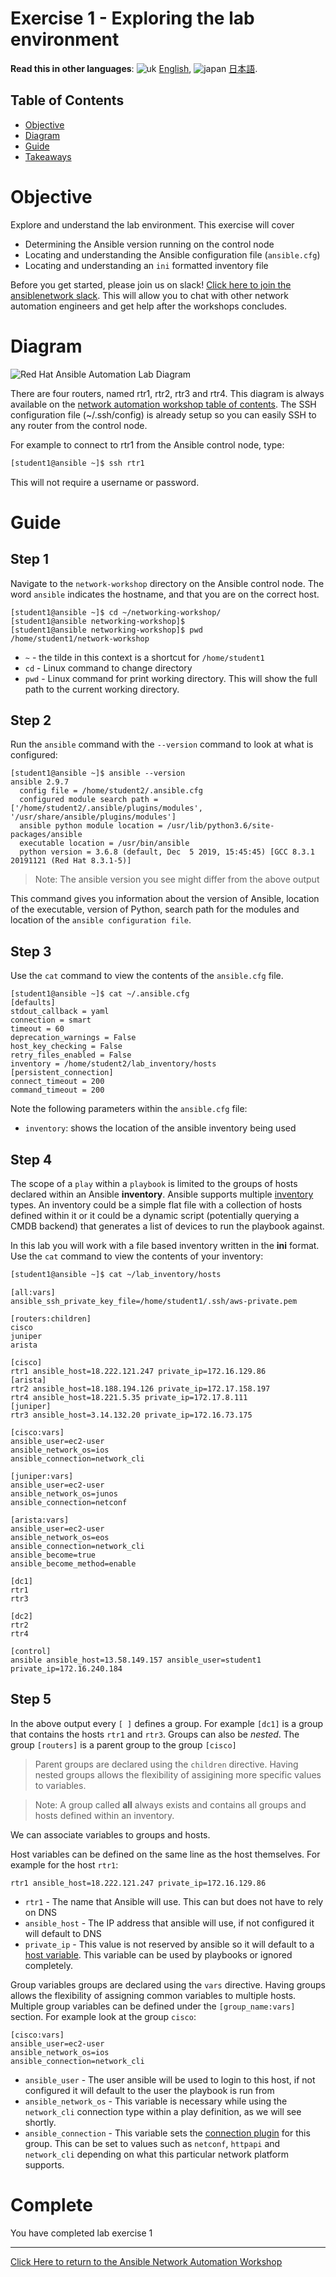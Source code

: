 # Exercise 1 - Exploring the lab environment

**Read this in other languages**: ![uk](../../../images/uk.png) [English](README.md),  ![japan](../../../images/japan.png) [日本語](README.ja.md).

## Table of Contents

- [Objective](#objective)
- [Diagram](#diagram)
- [Guide](#guide)
- [Takeaways](#takeaways)

# Objective

Explore and understand the lab environment.  This exercise will cover
- Determining the Ansible version running on the control node
- Locating and understanding the Ansible configuration file (`ansible.cfg`)
- Locating and understanding an `ini` formatted inventory file

Before you get started, please join us on slack! [Click here to join the ansiblenetwork slack](https://join.slack.com/t/ansiblenetwork/shared_invite/enQtNTU4ODIyNzA1MDkyLThiYmQ3MmNkMWRmOTdjYjMxNzdlNDc4OTk5YTc1ZDBiNDAwOTZlZjE0NDliODJiMjJhMDBkZWM4Nzg2NjkzNDA).  This will allow you to chat with other network automation engineers and get help after the workshops concludes.

# Diagram

![Red Hat Ansible Automation Lab Diagram](../../../images/network_diagram.png)

There are four routers, named rtr1, rtr2, rtr3 and rtr4.  This diagram is always available on the [network automation workshop table of contents](../README.md).  The SSH configuration file (~/.ssh/config) is already setup so you can easily SSH to any router from the control node.

For example to connect to rtr1 from the Ansible control node, type:

```bash
[student1@ansible ~]$ ssh rtr1
```

This will not require a username or password.

# Guide

## Step 1

Navigate to the `network-workshop` directory on the Ansible control node.  The word `ansible` indicates the hostname, and that you are on the correct host.

```
[student1@ansible ~]$ cd ~/networking-workshop/
[student1@ansible networking-workshop]$
[student1@ansible networking-workshop]$ pwd
/home/student1/network-workshop
```
 - `~` - the tilde in this context is a shortcut for `/home/student1`
 - `cd` - Linux command to change directory
 - `pwd` - Linux command for print working directory.  This will show the full path to the current working directory.

## Step 2

Run the `ansible` command with the `--version` command to look at what is configured:


```
[student1@ansible ~]$ ansible --version
ansible 2.9.7
  config file = /home/student2/.ansible.cfg
  configured module search path = ['/home/student2/.ansible/plugins/modules', '/usr/share/ansible/plugins/modules']
  ansible python module location = /usr/lib/python3.6/site-packages/ansible
  executable location = /usr/bin/ansible
  python version = 3.6.8 (default, Dec  5 2019, 15:45:45) [GCC 8.3.1 20191121 (Red Hat 8.3.1-5)]

```

> Note: The ansible version you see might differ from the above output

This command gives you information about the version of Ansible, location of the executable, version of Python, search path for the modules and location of the `ansible configuration file`.

## Step 3

Use the `cat` command to view the contents of the `ansible.cfg` file.

```
[student1@ansible ~]$ cat ~/.ansible.cfg
[defaults]
stdout_callback = yaml
connection = smart
timeout = 60
deprecation_warnings = False
host_key_checking = False
retry_files_enabled = False
inventory = /home/student2/lab_inventory/hosts
[persistent_connection]
connect_timeout = 200
command_timeout = 200
```

Note the following parameters within the `ansible.cfg` file:

 - `inventory`: shows the location of the ansible inventory being used

## Step 4

The scope of a `play` within a `playbook` is limited to the groups of hosts declared within an Ansible **inventory**. Ansible supports multiple [inventory](http://docs.ansible.com/ansible/latest/intro_inventory.html) types. An inventory could be a simple flat file with a collection of hosts defined within it or it could be a dynamic script (potentially querying a CMDB backend) that generates a list of devices to run the playbook against.

In this lab you will work with a file based inventory written in the **ini** format. Use the `cat` command to view the contents of your inventory:

```bash
[student1@ansible ~]$ cat ~/lab_inventory/hosts
```

```
[all:vars]
ansible_ssh_private_key_file=/home/student1/.ssh/aws-private.pem

[routers:children]
cisco
juniper
arista

[cisco]
rtr1 ansible_host=18.222.121.247 private_ip=172.16.129.86
[arista]
rtr2 ansible_host=18.188.194.126 private_ip=172.17.158.197
rtr4 ansible_host=18.221.5.35 private_ip=172.17.8.111
[juniper]
rtr3 ansible_host=3.14.132.20 private_ip=172.16.73.175

[cisco:vars]
ansible_user=ec2-user
ansible_network_os=ios
ansible_connection=network_cli

[juniper:vars]
ansible_user=ec2-user
ansible_network_os=junos
ansible_connection=netconf

[arista:vars]
ansible_user=ec2-user
ansible_network_os=eos
ansible_connection=network_cli
ansible_become=true
ansible_become_method=enable

[dc1]
rtr1
rtr3

[dc2]
rtr2
rtr4

[control]
ansible ansible_host=13.58.149.157 ansible_user=student1 private_ip=172.16.240.184
```

## Step 5

In the above output every `[ ]` defines a group. For example `[dc1]` is a group that contains the hosts `rtr1` and `rtr3`. Groups can also be _nested_. The group `[routers]` is a parent group to the group `[cisco]`

> Parent groups are declared using the `children` directive. Having nested groups allows the flexibility of assigining more specific values to variables.


> Note: A group called **all** always exists and contains all groups and hosts defined within an inventory.


We can associate variables to groups and hosts.

Host variables can be defined on the same line as the host themselves. For example for the host `rtr1`:

```
rtr1 ansible_host=18.222.121.247 private_ip=172.16.129.86
```

 - `rtr1` - The name that Ansible will use.  This can but does not have to rely on DNS
 - `ansible_host` - The IP address that ansible will use, if not configured it will default to DNS
 - `private_ip` - This value is not reserved by ansible so it will default to a [host variable](http://docs.ansible.com/ansible/latest/intro_inventory.html#host-variables).  This variable can be used by playbooks or ignored completely.

Group variables groups are declared using the `vars` directive. Having groups allows the flexibility of assigning common variables to multiple hosts. Multiple group variables can be defined under the `[group_name:vars]` section. For example look at the group `cisco`:

```
[cisco:vars]
ansible_user=ec2-user
ansible_network_os=ios
ansible_connection=network_cli
```

 - `ansible_user` - The user ansible will be used to login to this host, if not configured it will default to the user the playbook is run from
 - `ansible_network_os` - This variable is necessary while using the `network_cli` connection type within a play definition, as we will see shortly.
 - `ansible_connection` - This variable sets the [connection plugin](https://docs.ansible.com/ansible/latest/plugins/connection.html) for this group.  This can be set to values such as `netconf`, `httpapi` and `network_cli` depending on what this particular network platform supports.


# Complete

You have completed lab exercise 1

---
[Click Here to return to the Ansible Network Automation Workshop](../README.md)
